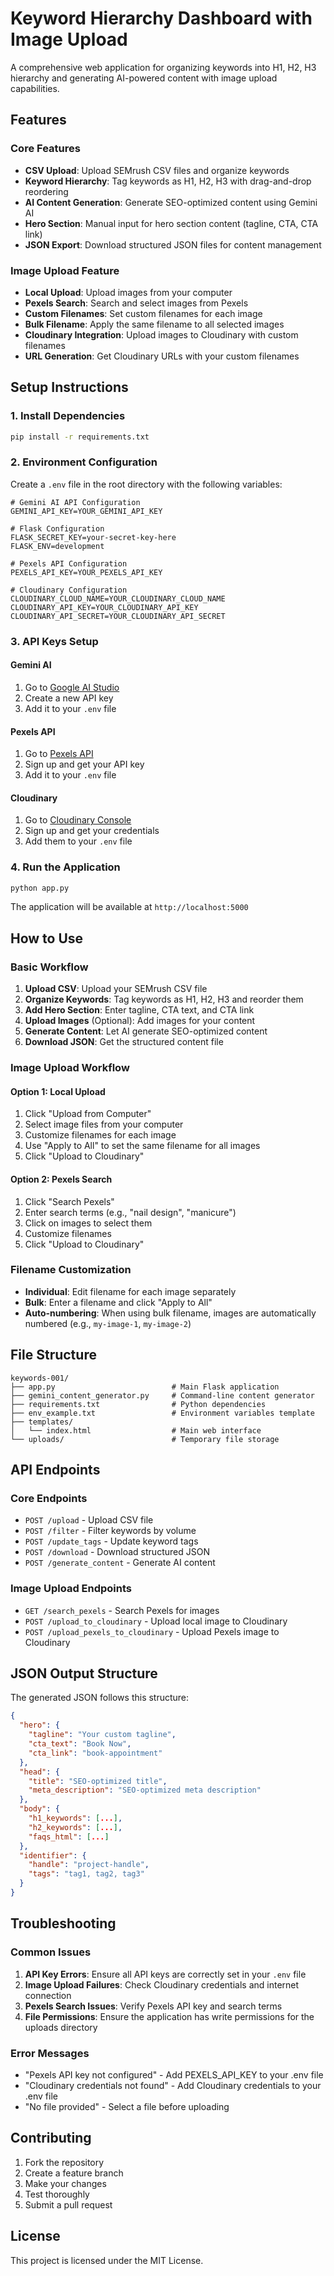 # Keyword Hierarchy Dashboard with Image Upload

A comprehensive web application for organizing keywords into H1, H2, H3 hierarchy and generating AI-powered content with image upload capabilities.

## Features

### Core Features
- **CSV Upload**: Upload SEMrush CSV files and organize keywords
- **Keyword Hierarchy**: Tag keywords as H1, H2, H3 with drag-and-drop reordering
- **AI Content Generation**: Generate SEO-optimized content using Gemini AI
- **Hero Section**: Manual input for hero section content (tagline, CTA, CTA link)
- **JSON Export**: Download structured JSON files for content management

### Image Upload Feature
- **Local Upload**: Upload images from your computer
- **Pexels Search**: Search and select images from Pexels
- **Custom Filenames**: Set custom filenames for each image
- **Bulk Filename**: Apply the same filename to all selected images
- **Cloudinary Integration**: Upload images to Cloudinary with custom filenames
- **URL Generation**: Get Cloudinary URLs with your custom filenames

## Setup Instructions

### 1. Install Dependencies
```bash
pip install -r requirements.txt
```

### 2. Environment Configuration
Create a `.env` file in the root directory with the following variables:

```env
# Gemini AI API Configuration
GEMINI_API_KEY=YOUR_GEMINI_API_KEY

# Flask Configuration
FLASK_SECRET_KEY=your-secret-key-here
FLASK_ENV=development

# Pexels API Configuration
PEXELS_API_KEY=YOUR_PEXELS_API_KEY

# Cloudinary Configuration
CLOUDINARY_CLOUD_NAME=YOUR_CLOUDINARY_CLOUD_NAME
CLOUDINARY_API_KEY=YOUR_CLOUDINARY_API_KEY
CLOUDINARY_API_SECRET=YOUR_CLOUDINARY_API_SECRET
```

### 3. API Keys Setup

#### Gemini AI
1. Go to [Google AI Studio](https://makersuite.google.com/app/apikey)
2. Create a new API key
3. Add it to your `.env` file

#### Pexels API
1. Go to [Pexels API](https://www.pexels.com/api/)
2. Sign up and get your API key
3. Add it to your `.env` file

#### Cloudinary
1. Go to [Cloudinary Console](https://cloudinary.com/console)
2. Sign up and get your credentials
3. Add them to your `.env` file

### 4. Run the Application
```bash
python app.py
```

The application will be available at `http://localhost:5000`

## How to Use

### Basic Workflow
1. **Upload CSV**: Upload your SEMrush CSV file
2. **Organize Keywords**: Tag keywords as H1, H2, H3 and reorder them
3. **Add Hero Section**: Enter tagline, CTA text, and CTA link
4. **Upload Images** (Optional): Add images for your content
5. **Generate Content**: Let AI generate SEO-optimized content
6. **Download JSON**: Get the structured content file

### Image Upload Workflow

#### Option 1: Local Upload
1. Click "Upload from Computer"
2. Select image files from your computer
3. Customize filenames for each image
4. Use "Apply to All" to set the same filename for all images
5. Click "Upload to Cloudinary"

#### Option 2: Pexels Search
1. Click "Search Pexels"
2. Enter search terms (e.g., "nail design", "manicure")
3. Click on images to select them
4. Customize filenames
5. Click "Upload to Cloudinary"

### Filename Customization
- **Individual**: Edit filename for each image separately
- **Bulk**: Enter a filename and click "Apply to All"
- **Auto-numbering**: When using bulk filename, images are automatically numbered (e.g., `my-image-1`, `my-image-2`)

## File Structure

```
keywords-001/
├── app.py                          # Main Flask application
├── gemini_content_generator.py     # Command-line content generator
├── requirements.txt                # Python dependencies
├── env_example.txt                 # Environment variables template
├── templates/
│   └── index.html                  # Main web interface
└── uploads/                        # Temporary file storage
```

## API Endpoints

### Core Endpoints
- `POST /upload` - Upload CSV file
- `POST /filter` - Filter keywords by volume
- `POST /update_tags` - Update keyword tags
- `POST /download` - Download structured JSON
- `POST /generate_content` - Generate AI content

### Image Upload Endpoints
- `GET /search_pexels` - Search Pexels for images
- `POST /upload_to_cloudinary` - Upload local image to Cloudinary
- `POST /upload_pexels_to_cloudinary` - Upload Pexels image to Cloudinary

## JSON Output Structure

The generated JSON follows this structure:
```json
{
  "hero": {
    "tagline": "Your custom tagline",
    "cta_text": "Book Now",
    "cta_link": "book-appointment"
  },
  "head": {
    "title": "SEO-optimized title",
    "meta_description": "SEO-optimized meta description"
  },
  "body": {
    "h1_keywords": [...],
    "h2_keywords": [...],
    "faqs_html": [...]
  },
  "identifier": {
    "handle": "project-handle",
    "tags": "tag1, tag2, tag3"
  }
}
```

## Troubleshooting

### Common Issues

1. **API Key Errors**: Ensure all API keys are correctly set in your `.env` file
2. **Image Upload Failures**: Check Cloudinary credentials and internet connection
3. **Pexels Search Issues**: Verify Pexels API key and search terms
4. **File Permissions**: Ensure the application has write permissions for the uploads directory

### Error Messages
- "Pexels API key not configured" - Add PEXELS_API_KEY to your .env file
- "Cloudinary credentials not found" - Add Cloudinary credentials to your .env file
- "No file provided" - Select a file before uploading

## Contributing

1. Fork the repository
2. Create a feature branch
3. Make your changes
4. Test thoroughly
5. Submit a pull request

## License

This project is licensed under the MIT License.
